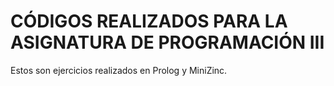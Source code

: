 # CÓDIGOS REALIZADOS PARA LA ASIGNATURA DE PROGRAMACIÓN III

Estos son ejercicios realizados en Prolog y MiniZinc.